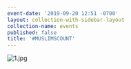```yaml
---
event-date: '2019-09-20 12:51 -0700'
layout: collection-with-sidebar-layout
collection-name: events
published: false
title: '#MUSLIMSCOUNT'
---
```

![1.jpg]({{site.baseurl}}/media/1.jpg)
